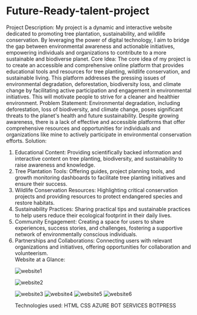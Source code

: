 # Future-Ready-talent-project
Project Description:
My project is a dynamic and interactive website dedicated to promoting tree plantation, sustainability, and wildlife conservation. By leveraging the power of digital technology, I aim to bridge the gap between environmental awareness and actionable initiatives, empowering individuals and organizations  to contribute to a more sustainable and biodiverse planet.
Core Idea:
The core idea of my project is to create an accessible and comprehensive online platform that provides educational tools and resources for tree planting, wildlife conservation, and sustainable living. This platform addresses the pressing issues of environmental degradation, deforestation, biodiversity loss, and climate change by facilitating active participation and engagement in environmental initiatives. This will motivate people to strive for a cleaner and healthier environment.
Problem Statement:
Environmental degradation, including deforestation, loss of biodiversity, and climate change, poses significant threats to the planet's health and future sustainability. Despite growing awareness, there is a lack of effective and accessible platforms that offer comprehensive resources and opportunities for individuals and organizations like mine to actively participate in environmental conservation efforts.
Solution:
<ol>
    <li>Educational Content: Providing scientifically backed information and interactive content on tree planting, biodiversity, and sustainability to raise awareness and knowledge.</li>
    <li>Tree Plantation Tools: Offering guides, project planning tools, and growth monitoring dashboards to facilitate tree planting initiatives and ensure their success.</li>
    <li>Wildlife Conservation Resources: Highlighting critical conservation projects and providing resources to protect endangered species and restore habitats.</li>
    <li>Sustainability Practices: Sharing practical tips and sustainable practices to help users reduce their ecological footprint in their daily lives.</li>
    <li>Community Engagement: Creating a space for users to share experiences, success stories, and challenges, fostering a supportive network of environmentally conscious individuals.</li>
    <li>Partnerships and Collaborations: Connecting users with relevant organizations and initiatives, offering opportunities for collaboration and volunteerism.</li>
    Website at a Glance:

![website1](https://github.com/Ananyajainhdjsj/Future-Ready-talent-project/assets/151808789/3698583a-bc01-4f3c-a1c5-d82bdcee0444)

![website2](https://github.com/Ananyajainhdjsj/Future-Ready-talent-project/assets/151808789/fef7ca4e-5394-4831-8ba7-156841f60b1c)

![website3](https://github.com/Ananyajainhdjsj/Future-Ready-talent-project/assets/151808789/c6fff7cd-323c-4977-a72f-a08a466ff388)
![website4](https://github.com/Ananyajainhdjsj/Future-Ready-talent-project/assets/151808789/86fcdfc6-3bde-4335-baf3-67e04d837a98)
![website5](https://github.com/Ananyajainhdjsj/Future-Ready-talent-project/assets/151808789/631a6785-eca7-4028-ad13-07f8fc645bb6)
![website6](https://github.com/Ananyajainhdjsj/Future-Ready-talent-project/assets/151808789/40b2b1b8-3f93-46d2-9829-d2dc131072d8)

Technologies used:
HTML
CSS
AZURE BOT SERVICES
BOTPRESS





  
</ol>
